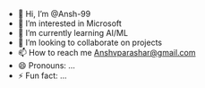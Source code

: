 - 👋 Hi, I’m @Ansh-99
- 👀 I’m interested in Microsoft
- 🌱 I’m currently learning AI/ML
- 💞️ I’m looking to collaborate on projects
- 📫 How to reach me Anshvparashar@gmail.com
- 😄 Pronouns: ...
- ⚡ Fun fact: ...

<!---
Ansh-99/Ansh-99 is a ✨ special ✨ repository because its `README.md` (this file) appears on your GitHub profile.
You can click the Preview link to take a look at your changes.
--->
